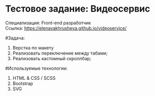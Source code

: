 # Тестовое задание: Видеосервис
Специализация: Front-end разработчик <br>
Ссылка: https://elenavakhrusheva.github.io/videoservice/

#Задача:
1. Верстка по макету
2. Реализовать переключение между табами;
3. Реализовать кастомный скроллбар;

#Используемые технологии:
1. HTML & CSS / SCSS
2. Bootstrap
3. SVG

